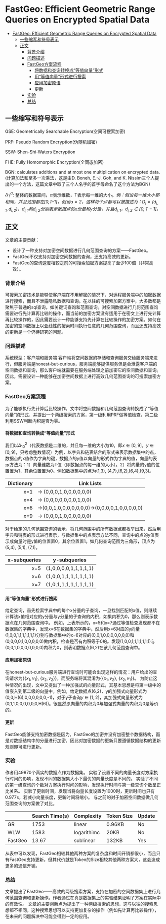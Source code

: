 # FastGeo: Efficient Geometric Range Queries on Encrypted Spatial Data

- [FastGeo: Efficient Geometric Range Queries on Encrypted Spatial Data](#fastgeo-efficient-geometric-range-queries-on-encrypted-spatial-data)
  - [一些缩写和符号表示](#%e4%b8%80%e4%ba%9b%e7%bc%a9%e5%86%99%e5%92%8c%e7%ac%a6%e5%8f%b7%e8%a1%a8%e7%a4%ba)
  - [正文](#%e6%ad%a3%e6%96%87)
    - [背景介绍](#%e8%83%8c%e6%99%af%e4%bb%8b%e7%bb%8d)
    - [问题描述](#%e9%97%ae%e9%a2%98%e6%8f%8f%e8%bf%b0)
    - [FastGeo方案流程](#fastgeo%e6%96%b9%e6%a1%88%e6%b5%81%e7%a8%8b)
      - [将数据和查询转换成“等值向量”形式](#%e5%b0%86%e6%95%b0%e6%8d%ae%e5%92%8c%e6%9f%a5%e8%af%a2%e8%bd%ac%e6%8d%a2%e6%88%90%e7%ad%89%e5%80%bc%e5%90%91%e9%87%8f%e5%bd%a2%e5%bc%8f)
      - [用“等值向量”形式进行搜索](#%e7%94%a8%e7%ad%89%e5%80%bc%e5%90%91%e9%87%8f%e5%bd%a2%e5%bc%8f%e8%bf%9b%e8%a1%8c%e6%90%9c%e7%b4%a2)
      - [应用加密原语](#%e5%ba%94%e7%94%a8%e5%8a%a0%e5%af%86%e5%8e%9f%e8%af%ad)
      - [更新](#%e6%9b%b4%e6%96%b0)
    - [实验](#%e5%ae%9e%e9%aa%8c)
    - [总结](#%e6%80%bb%e7%bb%93)
## 一些缩写和符号表示

GSE: Geometrically Searchable Encryption(空间可搜索加密)

PRF: Pseudo Random Encryption(伪随机加密)

SSW: Shen-Shi-Waters Encryption

FHE: Fully Homomorphic Encryption(全同态加密)

BGN: calculates additions and at most one multiplication on encrypted data.(计算加法和至多一次乘法，这是由D. Boneh, E.-J. Goh, and K. Nissim三个人提出的一个方法，这篇文章中取了三个人名字的首字母命名了这个方法为BGN)

$\Delta^\alpha_T$: 整体的数据空间，$\alpha$表示维数，T表示每一维的大小。*例：假设每一维大小都相同，并且范围都在[0,T-1]，假设$\alpha=2$，这样每个点都可以被描述为：$D_i=(d_{i,1}, d_{i,2})$，$d_{i,1}$和$d_{i,2}$分别表示数据点的x分量和y分量，并且$d_{i,1}$，$d_{i,2}\in[0,T-1]$。*

## 正文

文章的主要贡献：
- 设计了一种支持对加密空间数据进行几何范围查询的方案——FastGeo。
- FastGeo不仅支持对加密空间数据的查询，还支持高效的更新。
- FastGeo的查询速度相较之前的可搜索加密方案提高了至少100倍（非常高效）。

### 背景介绍

可搜索加密技术是能够使客户端在不用解密的情况下，对远程服务端中的加密数据进行搜索，而且不泄露隐私数据和查询。在以往的可搜索加密方案中，大多数都是聚焦于普通的sql查询，如关键词查询和范围查询。对空间数据进行几何范围查询需要进行先计算再比较的操作，而当前的加密方案没有适用于在密文上进行先计算再比较操作的，因此需要设计一种能够支持先计算在比较操作的加密方案。如何在加密的空间数据上以亚线性的搜索时间执行任意的几何范围查询，而且还支持高效的更新是一个仍待研究的问题。

### 问题描述

系统模型：客户端和服务端
客户端将空间数据的存储和查询服务交给服务端来进行，但服务端是honest-but-curious，服务端能够提供服务但是会泄露客户端的空间数据和查询，那么客户端就需要在服务端处理之前加密它的空间数据和查询。
因此，需要设计一种能够在加密空间数据上进行高效几何范围查询的可搜索加密方案。


### FastGeo方案流程

为了能够执行先计算后比较操作，文中将空间数据和几何范围查询转换成了“等值向量”的形式，并提出一个两级搜索的方案，第一级利用PRF做等值检查，第二级利用SSW判断内积是否为零。

#### 将数据和查询转换成“等值向量”形式

我们以$\Delta^2_{10}$（代表数据是二维的，并且每一维的大小为10，即$x\in[0, 9]$，$y\in[0, 9]$，只考虑整数情况）为例，以字典和链表结合的形式来表示数据集中的点，数据点的x值作为字典的键，数据点的y值以向量的形式作为字典的值，向量的表示方法为：1）向量维数为T值（即数据点的每一维的大小）。2）将向量的y值的位置置为1，其余位置置为0。例如数据集中的点为(1,3), (4,7),(6,2),(6,4),(9,3)。

| Dictionary | Link Lists                                     |
| ---------: | ---------------------------------------------- |
|        x=1 | -> (0,0,0,1,0,0,0,0,0,0)                       |
|        x=4 | -> (0,0,0,0,0,0,0,1,0,0)                       |
|        x=6 | ->(0,0,1,0,0,0,0,0,0,0)->(0,0,0,0,1,0,0,0,0,0) |
|        x=9 | -> (0,0,0,1,0,0,0,0,0,0)                       |


对于给定的几何范围查询的表示，将几何范围中的所有数据点都枚举出来，然后用字典和链表的形式进行表示，与数据集中的点表示方法不同，查询中的点的y值表示成向量时是y值的位置置0，其余位置置1。如几何查询范围为三角形，顶点为(5,4), (5,1), (7,1)。



| x-subqueries | y-subqueries          |
| -----------: | --------------------- |
|          x=5 | (1,0,0,0,0,1,1,1,1,1) |
|          x=6 | (1,0,0,1,1,1,1,1,1,1) |
|          x=7 | (1,0,1,1,1,1,1,1,1,1) |

#### 用“等值向量”形式进行搜索

给定查询，首先检索字典中的每个x分量的子查询，一旦找到匹配的x值，则继续计算该x值相对应的y分量与y分量的子查询的内积，如果内积为0，那么则表示数据点在几何范围查询中。
例如，上表所示的，x=5和x=7通过等值检查发现都不在数据集的字典中，发现x=6在数据集的字典中，然后用x=6对应的y向量(1,0,0,1,1,1,1,1,1,1)分别与数据集中的x=6对应的(0,0,1,0,0,0,0,0,0,0)和(0,0,0,0,1,0,0,0,0,0)做内积，检查是否有内积等于0的。发现(1,0,0,1,1,1,1,1,1,1)与(0,0,1,0,0,0,0,0,0,0)内积为0，则表明数据点(6,2)在该几何范围查询中。

#### 应用加密原语

在honest-but-curious服务端进行查询时可能会出现这样的情况：用户给出的查询请求为{{$x_1,v_1$}, {$x_2,v_2$}}，而服务端将其混淆为{{$x_1,v_2$}, {$x_2,v_1$}}。
为防止这种情况的出现，文中又提出了一种加强式的向量形式，其基本思想是将第一级中的值嵌入到第二级的向量中。例如，给定数据点(6,2)，y的加强式向量形式为(0,0,H(6),0,0,0,0,0,0,-1)，对于y子查询$y\in[1,2]$，其加强式向量形式为(0,1,1,0,0,0,0,0,0,H(6))。很显然原向量的内积为0与加强式向量的内积为0是等价的。

#### 更新

FastGeo能够支持加密数据是因为，FastGeo的加密并没有加密整个数据结构，而是对数据结构中的分量进行加密，因此对加密数据的更新只要遵循数据结构的更新规则即可进行更新。

### 实验

作者用49870个真实的数据点作为数据集。
实验了设置不同的向量长度对方案执行时间的影响，发现不同的数据集大小下最优的向量长度是不同的。
实验了不同的第一级查询的个数对方案执行时间的影响，发现执行时间与第一级查询个数呈正比关系。
实验了更新时间，发现当将向量长度设置为1000时，更新时间也只有0.977s，若减小向量长度，更新时间将缩小。
与之前的对于加密空间数据做几何范围查询的方案做了对比。

|         | Search Time(s) | Complexity  | Token Size | Update |
| ------- | -------------- | ----------- | ---------- | ------ |
| GR      | 1753           | linear      | 0.96KB     | No     |
| WLW     | 1583           | logarithimc | 20KB       | No     |
| FastGeo | 13.67          | sublinear   | 132KB      | Yes    |

从表中可以发现，FastGeo相较其他两种方案的复杂度和时间开销都很小，而且只有FastGeo支持更新，但其代价就是Token的Size相较其他两种方案大，这会造成更多的通信开销。

### 总结

文章提出了FastGeo——高效的两级搜索方案，支持在加密的空间数据集上进行几何范围查询和更新操作。作者通过在真是数据集上的实验结果证明了方案在实际中的有效性。
文章的主要创新点为提出了一种两级搜索的思想，这与以往的搜索思想都不相同，这种搜索思想可以支持更加复杂的操作（例如先计算再比较操作），在未来的问题解决中可能会得到一定的应用。
